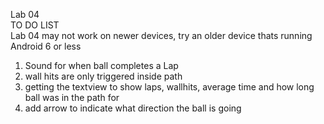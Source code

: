 Lab 04 <br />
TO DO LIST <br />
Lab 04 may not work on newer devices, try an older device thats running Android 6 or less <br />
1. Sound for when ball completes a Lap
2. wall hits are only triggered inside path
3. getting the textview to show laps, wallhits, average time and how long ball was in the path for
4. add arrow to indicate what direction the ball is going
